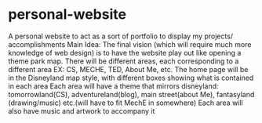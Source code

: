 # personal-website
A personal website to act as a sort of portfolio to display my projects/ accomplishments
Main Idea:
The final vision (which will require much more knowledge of web design) is to have the website play out like opening a theme park map.
There will be different areas, each corresponding to a different area EX: CS, MECHE, TED, About Me, etc.
The home page will be in the Disneyland map style, with different boxes showing what is contained in each area
Each area will have a theme that mirrors disneyland: tomorrowland(CS), adventureland(blog), main street(about Me), fantasyland (drawing/music) etc.(will have to fit MechE in somewhere)
Each area will also have music and artwork to accompany it
